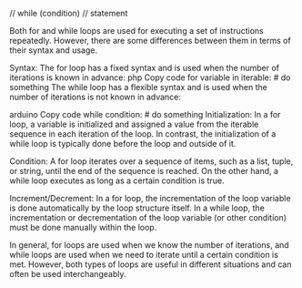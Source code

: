 // while (condition)
//   statement


Both for and while loops are used for executing a set of instructions repeatedly. However, there are some differences between them in terms of their syntax and usage.

Syntax:
The for loop has a fixed syntax and is used when the number of iterations is known in advance:
php
Copy code
for variable in iterable:
    # do something
The while loop has a flexible syntax and is used when the number of iterations is not known in advance:

arduino
Copy code
while condition:
    # do something
Initialization:
In a for loop, a variable is initialized and assigned a value from the iterable sequence in each iteration of the loop. In contrast, the initialization of a while loop is typically done before the loop and outside of it.

Condition:
A for loop iterates over a sequence of items, such as a list, tuple, or string, until the end of the sequence is reached. On the other hand, a while loop executes as long as a certain condition is true.

Increment/Decrement:
In a for loop, the incrementation of the loop variable is done automatically by the loop structure itself. In a while loop, the incrementation or decrementation of the loop variable (or other condition) must be done manually within the loop.

In general, for loops are used when we know the number of iterations, and while loops are used when we need to iterate until a certain condition is met. However, both types of loops are useful in different situations and can often be used interchangeably.